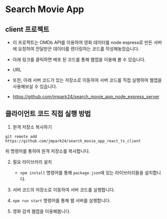 # Search Movie App

## client 프로젝트

- 이 프로젝트는 OMDb API를 이용하여 영화 데이터를 node express로 만든 서버에 요청하여 전달받은 데이터를 렌더링하는 코드를 작성해놓았습니다.

- 아래 링크를 클릭하면 배포 된 코드를 통해 웹앱을 이용해 볼 수 있습니다.
- URL

- 또한, 아래 서버 코드가 있는 저장소로 이동하여 서버 코드를 직접 실행하여 웹앱을 사용해보실 수 있습니다.
- https://github.com/jmpark24/search_movie_app_node_express_server

## 클라이언트 코드 직접 실행 방법

1. 원격 저장소 복사하기

```
git remote add https://github.com/jmpark24/search_movie_app_react_ts_client
```

위 명령어를 통하여 원격 저장소를 복사합니다.

2. 필요 라이브러리 설치

   - `npm install` 명령어를 통해 `package.json`에 있는 라이브러리들을 설치합니다.

3. 서버 코드의 저장소로 이동하여 서버 코드를 실행합니다.

4. `npm run start` 명령어를 통해 웹 서버를 실행합니다.

5. 영화 검색 웹앱을 이용해봅니다.
